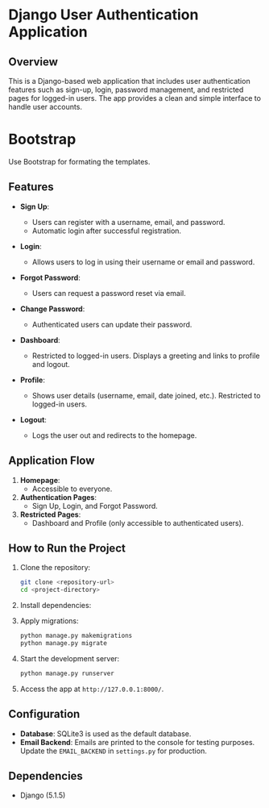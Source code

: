 
# Django User Authentication Application

## Overview
This is a Django-based web application that includes user authentication features such as sign-up, login, password management, and restricted pages for logged-in users. The app provides a clean and simple interface to handle user accounts.

# Bootstrap
Use Bootstrap for formating the templates.

## Features
- **Sign Up**: 
  - Users can register with a username, email, and password.
  - Automatic login after successful registration.

- **Login**:
  - Allows users to log in using their username or email and password.

- **Forgot Password**:
  - Users can request a password reset via email.

- **Change Password**:
  - Authenticated users can update their password.

- **Dashboard**:
  - Restricted to logged-in users. Displays a greeting and links to profile and logout.

- **Profile**:
  - Shows user details (username, email, date joined, etc.). Restricted to logged-in users.

- **Logout**:
  - Logs the user out and redirects to the homepage.

## Application Flow
1. **Homepage**:
   - Accessible to everyone.
2. **Authentication Pages**:
   - Sign Up, Login, and Forgot Password.
3. **Restricted Pages**:
   - Dashboard and Profile (only accessible to authenticated users).

## How to Run the Project
1. Clone the repository:
   ```bash
   git clone <repository-url>
   cd <project-directory>
   ```
2. Install dependencies:

3. Apply migrations:
   ```bash
   python manage.py makemigrations
   python manage.py migrate
   ```
4. Start the development server:
   ```bash
   python manage.py runserver
   ```
5. Access the app at `http://127.0.0.1:8000/`.

## Configuration
- **Database**: SQLite3 is used as the default database.
- **Email Backend**: Emails are printed to the console for testing purposes. Update the `EMAIL_BACKEND` in `settings.py` for production.


## Dependencies
- Django (5.1.5)



